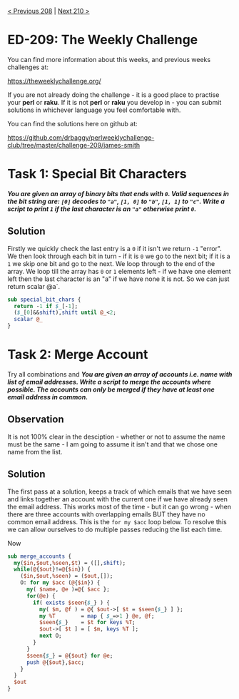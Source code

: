 [< Previous 208](https://github.com/drbaggy/perlweeklychallenge-club/tree/master/challenge-209/james-smith) |
[Next 210 >](https://github.com/drbaggy/perlweeklychallenge-club/tree/master/challenge-210/james-smith)

# ED-209: The Weekly Challenge

You can find more information about this weeks, and previous weeks challenges at:

  https://theweeklychallenge.org/

If you are not already doing the challenge - it is a good place to practise your
**perl** or **raku**. If it is not **perl** or **raku** you develop in - you can
submit solutions in whichever language you feel comfortable with.

You can find the solutions here on github at:

https://github.com/drbaggy/perlweeklychallenge-club/tree/master/challenge-209/james-smith

# Task 1: Special Bit Characters

***You are given an array of binary bits that ends with `0`. Valid sequences in the bit string are:
`[0]` decodes to `"a"`, `[1, 0]` to `"b"`, `[1, 1]` to `"c"`. Write a script to print `1` if the last character is an `"a"` otherwise print `0`.***

## Solution

Firstly we quickly check the last entry is a `0` if it isn't we return `-1` "error". We then look through each bit in turn - if it is `0` we go to the next bit; if it is a `1` we skip one bit and go to the next. We loop through to the end of the array. We loop till the array has `0` or `1` elements left - if we have one element left then the last character is an "a" if we have none it is not. So we can just return scalar @a`.
```perl
sub special_bit_chars {
  return -1 if $_[-1];
  ($_[0]&&shift),shift until @_<2;
  scalar @_
}
```

# Task 2: Merge Account

Try all combinations and 
***You are given an array of accounts i.e. name with list of email addresses. Write a script to merge the accounts where possible. The accounts can only be merged if they have at least one email address in common.***

## Observation

It is not 100% clear in the desciption - whether or not to assume the name must be the same - I am going to assume it isn't and that we chose one name from the list.

## Solution

The first pass at a solution, keeps a track of which emails that we have seen and links together an account with the current one if we have already seen the email address. This works most of the time - but it can go wrong - when there are three accounts with overlapping emails BUT they have no common email address.  This is the `for my $acc` loop below. To resolve this we can allow ourselves to do multiple passes reducing the list each time.

Now 

```perl
sub merge_accounts {
  my($in,$out,%seen,$t) = ([],shift);
  while(@{$out}!=@{$in}) {
    ($in,$out,%seen) = ($out,[]);
    O: for my $acc (@{$in}) {
      my( $name, @e )=@{ $acc };
      for(@e) {
        if( exists $seen{$_} ) {
          my( $m, @f ) = @{ $out->[ $t = $seen{$_} ] };
          my %T        = map { $_=>1 } @e, @f;
          $seen{$_}    = $t for keys %T;
          $out->[ $t ] = [ $m, keys %T ];
          next O;
        }
      }
      $seen{$_} = @{$out} for @e;
      push @{$out},$acc;
    }
  }
  $out
}
```

